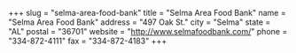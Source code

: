 +++
slug = "selma-area-food-bank"
title = "Selma Area Food Bank"
name = "Selma Area Food Bank"
address = "497 Oak St."
city = "Selma"
state = "AL"
postal = "36701"
website = "http://www.selmafoodbank.com/"
phone = "334-872-4111"
fax = "334-872-4183"
+++
